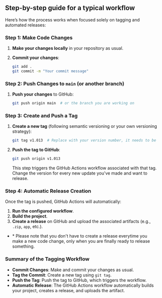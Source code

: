 ## Step-by-step guide for a typical workflow

Here’s how the process works when focused solely on tagging and automated releases:

### Step 1: Make Code Changes

1. **Make your changes locally** in your repository as usual.
2. **Commit your changes**:

   ```bash
   git add .
   git commit -m "Your commit message"
   ```

### Step 2: Push Changes to `main` (or another branch)

1. **Push your changes** to GitHub:

   ```bash
   git push origin main  # or the branch you are working on
   ```

### Step 3: Create and Push a Tag

1. **Create a new tag** (following semantic versioning or your own versioning strategy):

   ```bash
   git tag v1.013  # Replace with your version number, it needs to be unique
   ```

2. **Push the tag to GitHub**:

   ```bash
   git push origin v1.013
   ```

   This step triggers the GitHub Actions workflow associated with that tag. Change the version for every new update you've made and want to release.

### Step 4: Automatic Release Creation

Once the tag is pushed, GitHub Actions will automatically:

1. **Run the configured workflow**.
2. **Build the project**.
3. **Create a release** on GitHub and upload the associated artifacts (e.g., `.zip`, `app`, etc.).

- \* Please note that you don't have to create a release everytime you make a new code change, only when you are finally ready to release something.

### Summary of the Tagging Workflow

- **Commit Changes**: Make and commit your changes as usual.
- **Tag the Commit**: Create a new tag using `git tag`.
- **Push the Tag**: Push the tag to GitHub, which triggers the workflow.
- **Automatic Release**: The GitHub Actions workflow automatically builds your project, creates a release, and uploads the artifact.
